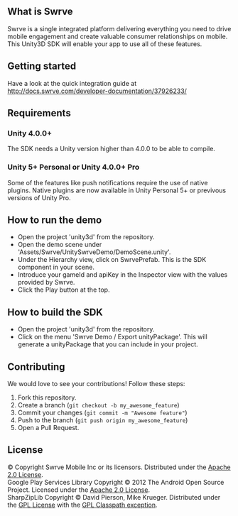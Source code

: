 What is Swrve
-------------
Swrve is a single integrated platform delivering everything you need to drive mobile engagement and create valuable consumer relationships on mobile.  
This Unity3D SDK will enable your app to use all of these features.

Getting started
---------------
Have a look at the quick integration guide at http://docs.swrve.com/developer-documentation/37926233/

Requirements
------------
### Unity 4.0.0+
The SDK needs a Unity version higher than 4.0.0 to be able to compile.

### Unity 5+ Personal or Unity 4.0.0+ Pro
Some of the features like push notifications require the use of native plugins. Native plugins are now available in Unity Personal 5+ or previvous versions of Unity Pro.

How to run the demo
-------------------
- Open the project 'unity3d' from the repository.
- Open the demo scene under 'Assets/Swrve/UnitySwrveDemo/DemoScene.unity'.
- Under the Hierarchy view, click on SwrvePrefab. This is the SDK component in your scene.
- Introduce your gameId and apiKey in the Inspector view with the values provided by Swrve.
- Click the Play button at the top.

How to build the SDK
--------------------
- Open the project 'unity3d' from the repository.
- Click on the menu 'Swrve Demo / Export unityPackage'. This will generate a unityPackage that you can include in your project.

Contributing
------------
We would love to see your contributions! Follow these steps:

1. Fork this repository.
2. Create a branch (`git checkout -b my_awesome_feature`)
3. Commit your changes (`git commit -m "Awesome feature"`)
4. Push to the branch (`git push origin my_awesome_feature`)
5. Open a Pull Request.

License
-------
© Copyright Swrve Mobile Inc or its licensors. Distributed under the [Apache 2.0 License](LICENSE).  
Google Play Services Library Copyright © 2012 The Android Open Source Project. Licensed under the [Apache 2.0 License](http://www.apache.org/licenses/LICENSE-2.0).  
SharpZipLib Copyright © David Pierson, Mike Krueger. Distributed under the [GPL License](http://www.gnu.org/licenses/gpl.txt) with the [GPL Classpath exception](http://www.gnu.org/software/classpath/license.html).